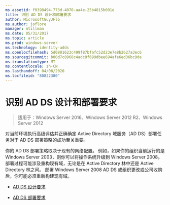 ```yaml
---
ms.assetid: f0398494-773d-4070-aa4e-25b4815b001e
title: 识别 AD DS 设计和部署要求
author: MicrosoftGuyJFlo
ms.author: joflore
manager: mtillman
ms.date: 05/31/2017
ms.topic: article
ms.prod: windows-server
ms.technology: identity-adds
ms.openlocfilehash: 5d0801623c499f87bfafc52d23e7e8b2627a3ec6
ms.sourcegitcommit: b00d7c8968c4adc8f699dbee694afe6ed36bc9de
ms.translationtype: MT
ms.contentlocale: zh-CN
ms.lasthandoff: 04/08/2020
ms.locfileid: "80822380"
---
```

# <a name="identifying-your-ad-ds-design-and-deployment-requirements"></a>识别 AD DS 设计和部署要求

>适用于：Windows Server 2016、Windows Server 2012 R2、Windows Server 2012

对当前环境执行高级评估并正确确定 Active Directory 域服务（AD DS）部署任务对于 AD DS 部署策略的成功至关重要。  
  
你的 AD DS 部署策略取决于现有的网络配置。 例如，如果你的组织当前运行的是 Windows Server 2003，则你可以将操作系统升级到 Windows Server 2008。 部署过程可能涉及重构现有域，无论是在 Active Directory 林中还是 Active Directory 林之间。 部署 Windows Server 2008 AD DS 或组织更改或公司收购后，你可能必须重新构建现有域。  
  
-   [AD DS 设计要求](../../ad-ds/plan/AD-DS-Design-Requirements.md)  
  
-   [AD DS 部署要求](../../ad-ds/plan/AD-DS-Deployment-Requirements.md)  
  


